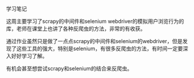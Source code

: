 学习笔记

这周主要学习了scrapy的中间件和selenium webdriver的模拟用户浏览行为的库，老师在课堂上也讲了各种反爬虫的方法，非常的有收获。

通过作业虽然只是做了一点点scrapy的中间件和selenium的webdriver，但是发现了这些工具的强大，特别是selenium，有很多反爬虫的方法，有时间一定要深入好好学习了解。

有机会甚至想尝试scrapy和selenium的结合来反爬虫。
